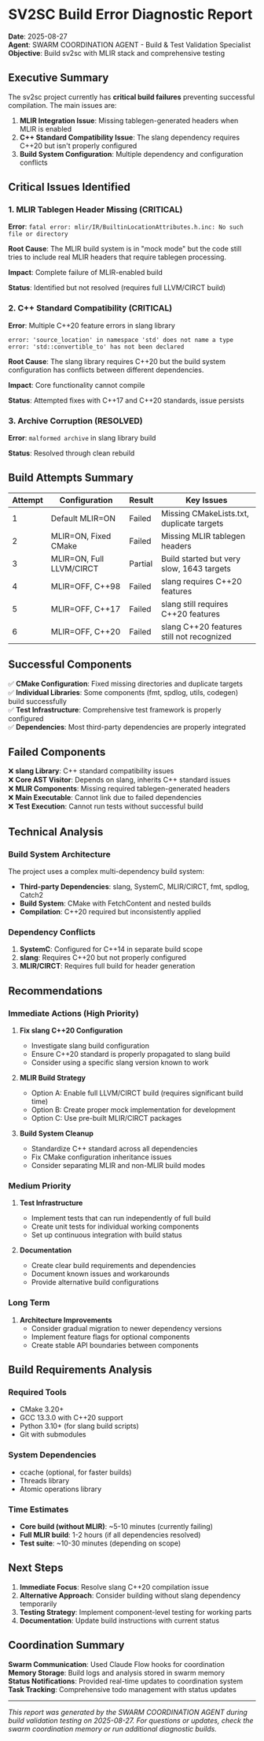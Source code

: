 # SV2SC Build Error Diagnostic Report

**Date**: 2025-08-27  
**Agent**: SWARM COORDINATION AGENT - Build & Test Validation Specialist  
**Objective**: Build sv2sc with MLIR stack and comprehensive testing

## Executive Summary

The sv2sc project currently has **critical build failures** preventing successful compilation. The main issues are:

1. **MLIR Integration Issue**: Missing tablegen-generated headers when MLIR is enabled
2. **C++ Standard Compatibility Issue**: The slang dependency requires C++20 but isn't properly configured
3. **Build System Configuration**: Multiple dependency and configuration conflicts

## Critical Issues Identified

### 1. MLIR Tablegen Header Missing (CRITICAL)

**Error**: `fatal error: mlir/IR/BuiltinLocationAttributes.h.inc: No such file or directory`

**Root Cause**: The MLIR build system is in "mock mode" but the code still tries to include real MLIR headers that require tablegen processing.

**Impact**: Complete failure of MLIR-enabled build

**Status**: Identified but not resolved (requires full LLVM/CIRCT build)

### 2. C++ Standard Compatibility (CRITICAL)

**Error**: Multiple C++20 feature errors in slang library
```
error: 'source_location' in namespace 'std' does not name a type
error: 'std::convertible_to' has not been declared
```

**Root Cause**: The slang library requires C++20 but the build system configuration has conflicts between different dependencies.

**Impact**: Core functionality cannot compile

**Status**: Attempted fixes with C++17 and C++20 standards, issue persists

### 3. Archive Corruption (RESOLVED)

**Error**: `malformed archive` in slang library build

**Status**: Resolved through clean rebuild

## Build Attempts Summary

| Attempt | Configuration | Result | Key Issues |
|---------|--------------|--------|------------|
| 1 | Default MLIR=ON | Failed | Missing CMakeLists.txt, duplicate targets |
| 2 | MLIR=ON, Fixed CMake | Failed | Missing MLIR tablegen headers |
| 3 | MLIR=ON, Full LLVM/CIRCT | Partial | Build started but very slow, 1643 targets |
| 4 | MLIR=OFF, C++98 | Failed | slang requires C++20 features |
| 5 | MLIR=OFF, C++17 | Failed | slang still requires C++20 features |
| 6 | MLIR=OFF, C++20 | Failed | slang C++20 features still not recognized |

## Successful Components

✅ **CMake Configuration**: Fixed missing directories and duplicate targets  
✅ **Individual Libraries**: Some components (fmt, spdlog, utils, codegen) build successfully  
✅ **Test Infrastructure**: Comprehensive test framework is properly configured  
✅ **Dependencies**: Most third-party dependencies are properly integrated

## Failed Components

❌ **slang Library**: C++ standard compatibility issues  
❌ **Core AST Visitor**: Depends on slang, inherits C++ standard issues  
❌ **MLIR Components**: Missing required tablegen-generated headers  
❌ **Main Executable**: Cannot link due to failed dependencies  
❌ **Test Execution**: Cannot run tests without successful build

## Technical Analysis

### Build System Architecture

The project uses a complex multi-dependency build system:
- **Third-party Dependencies**: slang, SystemC, MLIR/CIRCT, fmt, spdlog, Catch2
- **Build System**: CMake with FetchContent and nested builds
- **Compilation**: C++20 required but inconsistently applied

### Dependency Conflicts

1. **SystemC**: Configured for C++14 in separate build scope
2. **slang**: Requires C++20 but not properly configured
3. **MLIR/CIRCT**: Requires full build for header generation

## Recommendations

### Immediate Actions (High Priority)

1. **Fix slang C++20 Configuration**
   - Investigate slang build configuration
   - Ensure C++20 standard is properly propagated to slang build
   - Consider using a specific slang version known to work

2. **MLIR Build Strategy**
   - Option A: Enable full LLVM/CIRCT build (requires significant build time)
   - Option B: Create proper mock implementation for development
   - Option C: Use pre-built MLIR/CIRCT packages

3. **Build System Cleanup**
   - Standardize C++ standard across all dependencies
   - Fix CMake configuration inheritance issues
   - Consider separating MLIR and non-MLIR build modes

### Medium Priority

1. **Test Infrastructure**
   - Implement tests that can run independently of full build
   - Create unit tests for individual working components
   - Set up continuous integration with build status

2. **Documentation**
   - Create clear build requirements and dependencies
   - Document known issues and workarounds
   - Provide alternative build configurations

### Long Term

1. **Architecture Improvements**
   - Consider gradual migration to newer dependency versions
   - Implement feature flags for optional components
   - Create stable API boundaries between components

## Build Requirements Analysis

### Required Tools
- CMake 3.20+
- GCC 13.3.0 with C++20 support
- Python 3.10+ (for slang build scripts)
- Git with submodules

### System Dependencies
- ccache (optional, for faster builds)
- Threads library
- Atomic operations library

### Time Estimates
- **Core build (without MLIR)**: ~5-10 minutes (currently failing)
- **Full MLIR build**: 1-2 hours (if all dependencies resolved)
- **Test suite**: ~10-30 minutes (depending on scope)

## Next Steps

1. **Immediate Focus**: Resolve slang C++20 compilation issue
2. **Alternative Approach**: Consider building without slang dependency temporarily
3. **Testing Strategy**: Implement component-level testing for working parts
4. **Documentation**: Update build instructions with current status

## Coordination Summary

**Swarm Communication**: Used Claude Flow hooks for coordination  
**Memory Storage**: Build logs and analysis stored in swarm memory  
**Status Notifications**: Provided real-time updates to coordination system  
**Task Tracking**: Comprehensive todo management with status updates

---

*This report was generated by the SWARM COORDINATION AGENT during build validation testing on 2025-08-27. For questions or updates, check the swarm coordination memory or run additional diagnostic builds.*